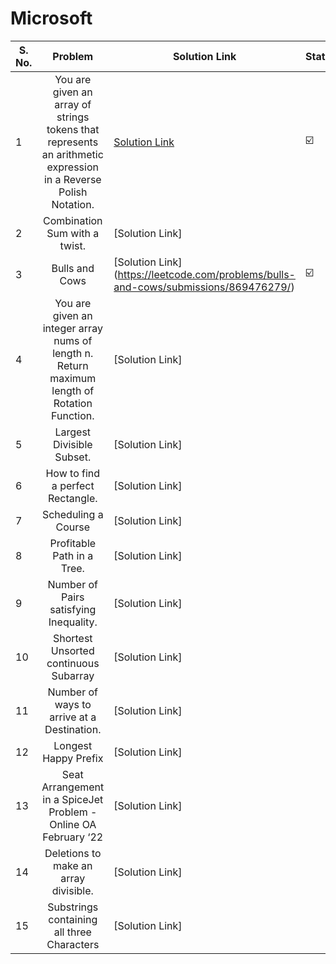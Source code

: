 # Microsoft

| S. No. | Problem | Solution Link | Status |
| ------ |:-------:| ------------ | ------ |
| 1 | You are given an array of strings tokens that represents an arithmetic expression in a Reverse Polish Notation. | [Solution Link](https://leetcode.com/problems/evaluate-reverse-polish-notation/submissions/869262397/) | ☑️ |
| 2 | Combination Sum with a twist. | [Solution Link] |  |
| 3 | Bulls and Cows | [Solution Link] (https://leetcode.com/problems/bulls-and-cows/submissions/869476279/)|  ☑️  |
| 4 | You are given an integer array nums of length n. Return maximum length of Rotation Function. | [Solution Link] |   |
| 5 | Largest Divisible Subset. | [Solution Link]|   |
| 6 | How to find a perfect Rectangle. | [Solution Link] |   |
| 7 | Scheduling a Course | [Solution Link] |   |
| 8 | Profitable Path in a Tree. | [Solution Link] |   |
| 9 | Number of Pairs satisfying Inequality. | [Solution Link] |   |
| 10 | Shortest Unsorted continuous Subarray | [Solution Link]|   |
| 11 | Number of ways to arrive at a Destination. | [Solution Link]|   |
| 12 | Longest Happy Prefix | [Solution Link] |   |
| 13 | Seat Arrangement in a SpiceJet Problem - Online OA February ‘22 | [Solution Link] |   |
| 14 | Deletions to make an array divisible. | [Solution Link] |   |
| 15 | Substrings containing all three Characters | [Solution Link] |   |

